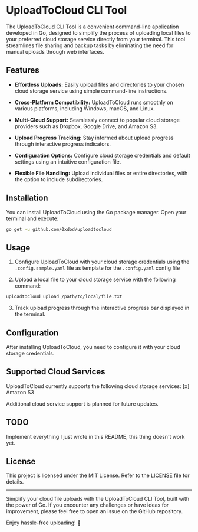 # UploadToCloud CLI Tool

The UploadToCloud CLI Tool is a convenient command-line application developed in Go, designed to simplify the process of uploading local files to your preferred cloud storage service directly from your terminal. This tool streamlines file sharing and backup tasks by eliminating the need for manual uploads through web interfaces.

## Features

- **Effortless Uploads:** Easily upload files and directories to your chosen cloud storage service using simple command-line instructions.

- **Cross-Platform Compatibility:** UploadToCloud runs smoothly on various platforms, including Windows, macOS, and Linux.

- **Multi-Cloud Support:** Seamlessly connect to popular cloud storage providers such as Dropbox, Google Drive, and Amazon S3.

- **Upload Progress Tracking:** Stay informed about upload progress through interactive progress indicators.

- **Configuration Options:** Configure cloud storage credentials and default settings using an intuitive configuration file.

- **Flexible File Handling:** Upload individual files or entire directories, with the option to include subdirectories.

## Installation

You can install UploadToCloud using the Go package manager. Open your terminal and execute:

```bash
go get -u github.com/0xdod/uploadtocloud
```

## Usage

1. Configure UploadToCloud with your cloud storage credentials using the `.config.sample.yaml` file as template for the `.config.yaml` config file

2. Upload a local file to your cloud storage service with the following command:

```bash
uploadtocloud upload /path/to/local/file.txt
```

3. Track upload progress through the interactive progress bar displayed in the terminal.

## Configuration

After installing UploadToCloud, you need to configure it with your cloud storage credentials.

## Supported Cloud Services

UploadToCloud currently supports the following cloud storage services:
[x] Amazon S3

Additional cloud service support is planned for future updates.

## TODO

Implement everything I just wrote in this README, this thing doesn't work yet.

## License

This project is licensed under the MIT License. Refer to the [LICENSE](LICENSE) file for details.

---

Simplify your cloud file uploads with the UploadToCloud CLI Tool, built with the power of Go. If you encounter any challenges or have ideas for improvement, please feel free to open an issue on the GitHub repository.

Enjoy hassle-free uploading! 🚀
